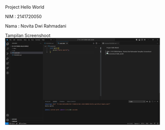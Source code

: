 Project Hello World

NIM : 2141720050

Nama : Novita Dwi Rahmadani

Tampilan Screenshoot
![Screenshoot hello_world](docs/hello_world.png)